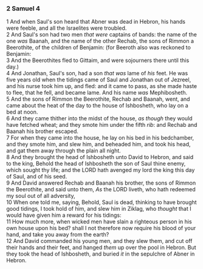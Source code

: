 ### 2 Samuel 4

1 And when Saul's son heard that Abner was dead in Hebron, his hands were feeble, and all the Israelites were troubled.  
2 And Saul's son had two men *that were* captains of bands: the name of the one *was* Baanah, and the name of the other Rechab, the sons of Rimmon a Beerothite, of the children of Benjamin: (for Beeroth also was reckoned to Benjamin:  
3 And the Beerothites fled to Gittaim, and were sojourners there until this day.)  
4 And Jonathan, Saul's son, had a son *that was* lame of *his* feet. He was five years old when the tidings came of Saul and Jonathan out of Jezreel, and his nurse took him up, and fled: and it came to pass, as she made haste to flee, that he fell, and became lame. And his name *was* Mephibosheth.  
5 And the sons of Rimmon the Beerothite, Rechab and Baanah, went, and came about the heat of the day to the house of Ishbosheth, who lay on a bed at noon.  
6 And they came thither into the midst of the house, *as though* they would have fetched wheat; and they smote him under the fifth *rib*: and Rechab and Baanah his brother escaped.  
7 For when they came into the house, he lay on his bed in his bedchamber, and they smote him, and slew him, and beheaded him, and took his head, and gat them away through the plain all night.  
8 And they brought the head of Ishbosheth unto David to Hebron, and said to the king, Behold the head of Ishbosheth the son of Saul thine enemy, which sought thy life; and the LORD hath avenged my lord the king this day of Saul, and of his seed.  
9 And David answered Rechab and Baanah his brother, the sons of Rimmon the Beerothite, and said unto them, *As* the LORD liveth, who hath redeemed my soul out of all adversity,  
10 When one told me, saying, Behold, Saul is dead, thinking to have brought good tidings, I took hold of him, and slew him in Ziklag, who *thought* that I would have given him a reward for his tidings:  
11 How much more, when wicked men have slain a righteous person in his own house upon his bed? shall I not therefore now require his blood of your hand, and take you away from the earth?  
12 And David commanded his young men, and they slew them, and cut off their hands and their feet, and hanged *them* up over the pool in Hebron. But they took the head of Ishbosheth, and buried *it* in the sepulchre of Abner in Hebron.  
